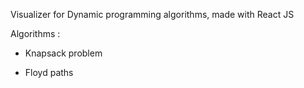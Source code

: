 
Visualizer for Dynamic programming algorithms, made with React JS

Algorithms :

- Knapsack problem

- Floyd paths

